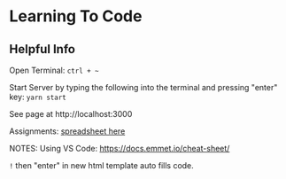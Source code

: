 # Learning To Code


## Helpful Info
Open Terminal: `ctrl + ~`

Start Server by typing the following into the terminal and pressing "enter" key: `yarn start`

See page at http://localhost:3000

Assignments: [spreadsheet here](https://docs.google.com/spreadsheets/d/1po0VDrSKCCp3AZRgr2Pk89Gkj13v64bWhmVV7D9kfHU/edit?usp=sharing)

NOTES:
Using VS Code: https://docs.emmet.io/cheat-sheet/

`!` then "enter" in new html template auto fills code.
